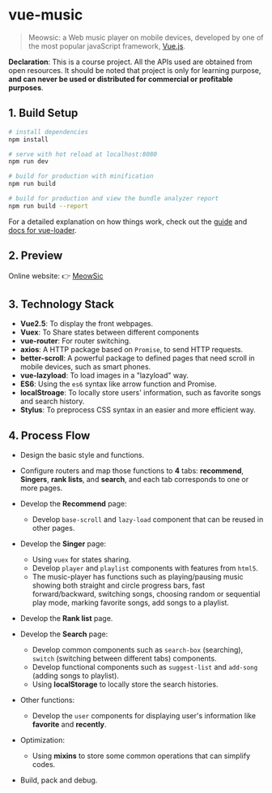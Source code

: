 # vue-music

> Meowsic: a Web music player on mobile devices, developed by one of the most popular javaScript framework, [Vue.js](https://vuejs.org/).



<strong>Declaration</strong>: This is a course project. All the APIs used are obtained from open resources. It should be noted that project is only for learning purpose,  <strong>and can never be used or distributed for commercial or profitable purposes</strong>.



## 1. Build Setup

``` bash
# install dependencies
npm install

# serve with hot reload at localhost:8080
npm run dev

# build for production with minification
npm run build

# build for production and view the bundle analyzer report
npm run build --report
```

For a detailed explanation on how things work, check out the [guide](http://vuejs-templates.github.io/webpack/) and [docs for vue-loader](http://vuejs.github.io/vue-loader).

## 2. Preview

Online website: 👉 [MeowSic](http://lionust.tech/music)



## 3.  Technology Stack

- **Vue2.5**: To display the front webpages.
- **Vuex**:  To Share states between different components
- **vue-router**: For router switching.
- **axios**: A HTTP package based on `Promise`,  to send HTTP requests.
- **better-scroll**: A powerful package to defined pages that need scroll in mobile devices, such as smart phones.
- **vue-lazyload**: To load images in a "lazyload" way.
- **ES6**: Using the `es6` syntax like arrow function and Promise.
- **localStroage**: To locally store users' information, such as favorite songs and search history.
- **Stylus**: To preprocess CSS syntax in an easier and more efficient way.



## 4. Process Flow

- Design the basic style and functions.
- Configure routers and map those functions to **4** tabs: **recommend**, **Singers**, **rank lists**, and **search**, and each tab corresponds to one or more pages.


- Develop the **Recommend** page:
  - Develop `base-scroll` and `lazy-load` component that can be reused in other pages.
- Develop the **Singer** page:
  - Using `vuex` for states sharing.
  - Develop `player` and `playlist` components  with features  from `html5`. 
  - The music-player has functions such as playing/pausing music showing both straight and circle progress bars, fast forward/backward, switching songs, choosing random or sequential play mode, marking favorite songs, add songs to a playlist. 
  
  
- Develop the **Rank list** page.
- Develop the **Search** page:
  - Develop common components such as `search-box` (searching), `switch` (switching between different tabs) components.
  - Develop functional components such as `suggest-list` and `add-song` (adding songs to playlist).
  - Using **localStorage** to locally store the search histories.
  
  
- Other functions:
  - Develop the `user` components for displaying user's information like **favorite** and **recently**.
  
  
- Optimization:
  - Using **mixins** to store some common operations that can simplify codes.
  
  
- Build, pack and debug.
